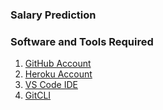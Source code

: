 ### Salary Prediction
### Software and Tools Required

1. [GitHub Account](https://github.com)
2. [Heroku Account](https://heroku.com) 
3. [VS Code IDE](https://code.visualstudio.com/)
4. [GitCLI](https://gitforwindows.org/)


